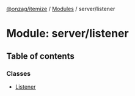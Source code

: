[@onzag/itemize](../README.md) / [Modules](../modules.md) / server/listener

# Module: server/listener

## Table of contents

### Classes

- [Listener](../classes/server_listener.Listener.md)
